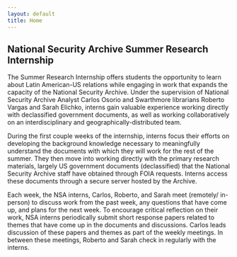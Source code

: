 ```yaml
---
layout: default
title: Home
---
```

## National Security Archive Summer Research Internship

The Summer Research Internship offers students the opportunity to learn about Latin American-US relations while engaging in work that expands the capacity of the National Security Archive. Under the supervision of National Security Archive Analyst Carlos Osorio and Swarthmore librarians Roberto Vargas and Sarah Elichko, interns gain valuable experience working directly with declassified government documents, as well as working collaboratively on an interdisciplinary and geographically-distributed team.

During the first couple weeks of the internship, interns focus their efforts on developing the background knowledge necessary to meaningfully understand the documents with which they will work for the rest of the summer.  They then move into working directly with the primary research materials, largely US government documents (declassified) that the National Security Archive staff have obtained through FOIA requests. Interns access these documents through a secure server hosted by the Archive.

Each week, the NSA interns, Carlos, Roberto, and Sarah meet (remotely/ in-person) to discuss work from the past week, any questions that have come up, and plans for the next week. To encourage critical reflection on their work, NSA interns periodically submit short response papers related to themes that have come up in the documents and discussions. Carlos leads discussion of these papers and themes as part of the weekly meetings. In between these meetings, Roberto and Sarah check in regularly with the interns.
